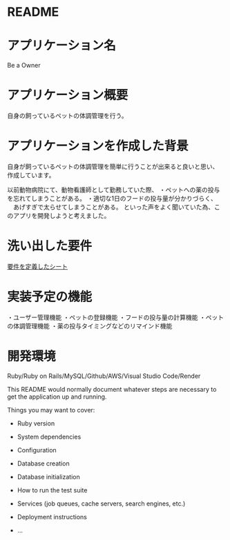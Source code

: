 # README

# アプリケーション名
Be a Owner

# アプリケーション概要
自身の飼っているペットの体調管理を行う。

# アプリケーションを作成した背景
自身が飼っているペットの体調管理を簡単に行うことが出来ると良いと思い、
作成しています。

以前動物病院にて、動物看護師として勤務していた際、
・ペットへの薬の投与を忘れてしまうことがある。
・適切な1日のフードの投与量が分かりづらく、
　あげすぎで太らせてしまうことがある。
といった声をよく聞いていた為、このアプリを開発しようと考えました。

# 洗い出した要件
[要件を定義したシート](https://docs.google.com/spreadsheets/d/15aOR0Ce3oJxpzlPL6dvtctVHeJraPuQGzCnsdktLYu4/edit#gid=1785908763)

# 実装予定の機能
・ユーザー管理機能
・ペットの登録機能
・フードの投与量の計算機能
・ペットの体調管理機能
・薬の投与タイミングなどのリマインド機能

# 開発環境
Ruby/Ruby on Rails/MySQL/Github/AWS/Visual Studio Code/Render




This README would normally document whatever steps are necessary to get the
application up and running.

Things you may want to cover:

* Ruby version

* System dependencies

* Configuration

* Database creation

* Database initialization

* How to run the test suite

* Services (job queues, cache servers, search engines, etc.)

* Deployment instructions

* ...
